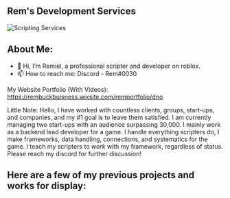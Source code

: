 ## Rem's Development Services

![Scripting Services](https://user-images.githubusercontent.com/81453063/179697907-07427175-326a-4136-ac7f-44fd47229fcd.png)

## About Me:

- 👋 Hi, I’m Remiel, a professional scripter and developer on roblox.
- 📫 How to reach me: Discord - Rem#0030

My Website Portfolio (With Videos): https://rembuckbuisness.wixsite.com/remportfolio/dno

Little Note:
  Hello, I have worked with countless clients, groups, start-ups, and companies, and my #1 goal is to leave them satisfied. I am currently managing two start-ups with an audience surpassing 30,000. I mainly work as a backend lead developer for a game. I handle everything scripters do, I make frameworks, data handling, connections, and systematics for the game. I teach my scripters to *work* with my framework, regardless of status. Please reach my discord for further discussion!

## Here are a few of my previous projects and works for display:
